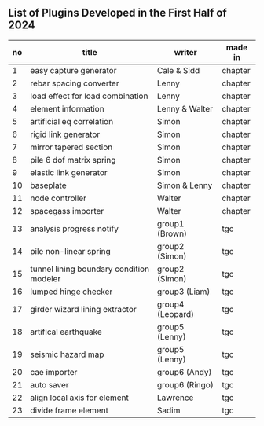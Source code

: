 ## List of Plugins Developed in the First Half of 2024

| no | title                              | writer             | made in   |
|----|------------------------------------|--------------------|-----------|
| 1  | easy capture generator             | Cale & Sidd        | chapter   |
| 2  | rebar spacing converter            | Lenny              | chapter   |
| 3  | load effect for load combination   | Lenny              | chapter   |
| 4  | element information                | Lenny & Walter     | chapter   |
| 5  | artificial eq correlation          | Simon              | chapter   |
| 6  | rigid link generator               | Simon              | chapter   |
| 7  | mirror tapered section             | Simon              | chapter   |
| 8  | pile 6 dof matrix spring           | Simon              | chapter   |
| 9  | elastic link generator             | Simon              | chapter   |
| 10 | baseplate                          | Simon & Lenny      | chapter   |
| 11 | node controller                    | Walter             | chapter   |
| 12 | spacegass importer                 | Walter             | chapter   |
| 13 | analysis progress notify           | group1 (Brown)     | tgc       |
| 14 | pile non-linear spring             | group2 (Simon)     | tgc       |
| 15 | tunnel lining boundary condition modeler | group2 (Simon) | tgc       |
| 16 | lumped hinge checker               | group3 (Liam)      | tgc       |
| 17 | girder wizard lining extractor     | group4 (Leopard)   | tgc       |
| 18 | artifical earthquake               | group5 (Lenny)     | tgc       |
| 19 | seismic hazard map                 | group5 (Lenny)     | tgc       |
| 20 | cae importer                       | group6 (Andy)      | tgc       |
| 21 | auto saver                         | group6 (Ringo)     | tgc       |
| 22 | align local axis for element       | Lawrence           | tgc       |
| 23 | divide frame element               | Sadim              | tgc       |
